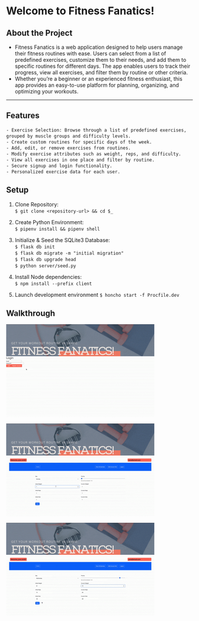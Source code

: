 # Welcome to Fitness Fanatics!

## About the Project

- Fitness Fanatics is a web application designed to help users manage their fitness routines with ease. Users can select from a list of predefined exercises, customize them to their needs, and add them to specific routines for different days. The app enables users to track their progress, view all exercises, and filter them by routine or other criteria.
- Whether you’re a beginner or an experienced fitness enthusiast, this app provides an easy-to-use platform for planning, organizing, and optimizing your workouts.

---

## Features
	- Exercise Selection: Browse through a list of predefined exercises, grouped by muscle groups and difficulty levels.
	- Create custom routines for specific days of the week.
	- Add, edit, or remove exercises from routines.
	- Modify exercise attributes such as weight, reps, and difficulty.
	- View all exercises in one place and filter by routine.
	- Secure signup and login functionality.
	- Personalized exercise data for each user.

## Setup

1. Clone Repository:  
`$ git clone <repository-url> && cd $_`

2. Create Python Environment:  
`$ pipenv install && pipenv shell`

3. Initialize & Seed the SQLite3 Database:  
`$ flask db init`   
`$ flask db migrate -m "initial migration"`  
`$ flask db upgrade head`  
`$ python server/seed.py`

4. Install Node dependencies:  
`$ npm install --prefix client`

5. Launch development environment
`$ honcho start -f Procfile.dev`


## Walkthrough
![Fitness Fanatics Walkthrough 1](<demo/Fitfanatics video1.gif>)

![Fitness Fanatics Walkthrough 2](<demo/Fitfanatics video2.gif>)

![Fitness Fanatics Walkthrough 3](<demo/Fitfanatics video3.gif>)
